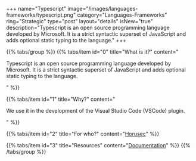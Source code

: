 +++
name="Typescript"
image="/images/languages-frameworks/typescript.png"
category="Languages-Frameworks"
ring="Strategic"
type="post"
layout="details"
isNew="true"
description="Typescript is an open source programming language developed by Microsoft. It is a strict syntactic superset of JavaScript and adds optional static typing to the language."
+++

{{% tabs/group %}}
  {{% tabs/item id="0" title="What is it?" content="<p>Typescript is an open source programming language developed by Microsoft. It is a strict syntactic superset of JavaScript and adds optional static typing to the language.</p>" %}}
  
  {{% tabs/item id="1" title="Why?" content="<p>We use it in the development of the Visual Studio Code (VSCode) plugin.</p>" %}}
  
  {{% tabs/item id="2" title="For who?" content="<a href='https://horusec.io/site/'>Horusec</a>" %}}

  {{% tabs/item id="3" title="Resources" content="<a href='https://www.typescriptlang.org/'>Documentation</a>" %}}
{{% /tabs/group %}}
